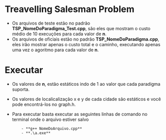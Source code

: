 # Treavelling Salesman Problem


- Os arquivos de teste estão no padrão **TSP_NomeDoParadigma_Test.cpp**, são eles que mostram o custo médio de 10 execuções para cada valor de **n**.
- Os arquivos de oficiais estão no padrão **TSP_NomeDoParadigma.cpp**, eles irão mostrar apenas o custo total e o caminho, executando apenas uma vez o agoritmo para cada valor de **n**.

# Executar

  - Os valores de **n**, estão estáticos indo de 1 ao valor que cada paradigma suporta.
  - Os valores de localicalização x e y de cada cidade são estáticos e você pode encontrá-los no graph.h. 
  - Para executar basta executar as seguintes linhas de comando no terminal onde o arquivo estiver salvo
  
            - **g++ NomeDoArquivo.cpp**
	        - **.\a.exe**
